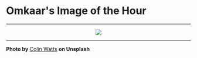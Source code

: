 # Omkaar's Image of the Hour

---

<div align="center">

<a href="https://unsplash.com/photos/purple-flowers-bloom-before-majestic-mountains-l5oWg7ezXgs">
  <img src="https://images.unsplash.com/photo-1750779940923-8d6cf0867df7?crop=entropy&cs=tinysrgb&fit=max&fm=jpg&ixid=M3w3NjA2Nzh8MHwxfHJhbmRvbXx8fHx8fHx8fDE3NTM0MDUyMDB8&ixlib=rb-4.1.0&q=80&w=1080" style="max-width:100%; height:auto;">
</a>



</div>

---

**Photo by** [Colin Watts](https://unsplash.com/@colinwatts) **on Unsplash**
